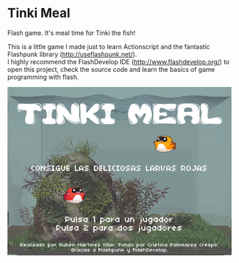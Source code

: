 Tinki Meal
==========

Flash game. It's meal time for Tinki the fish!

This is a little game I made just to learn Actionscript and the fantastic Flashpunk library (http://useflashpunk.net/).
<br>
I highly recommend the FlashDevelop IDE (http://www.flashdevelop.org/) to open this project, check the source code and learn the basics of game programming with flash.

![screenshot](tinki-meal-screenshot.png)

